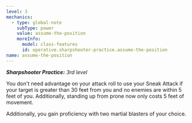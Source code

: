 ```yaml
---
level: 3
mechanics:
  - type: global-note
    subType: power
    value: assume-the-position
    moreInfo:
      model: class-features
      id: operative.sharpshooter-practice.assume-the-position
name: assume-the-position
---
```

_**Sharpshooter Practice:** 3rd level_
You don't need advantage on your attack roll to use your Sneak Attack if your target is greater than 30 feet from you and no enemies are within 5 feet of you. Additionally, standing up from prone now only costs 5 feet of movement.
Additionally, you gain proficiency with two martial blasters of your choice.